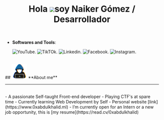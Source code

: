 ###

  
  
  <h1 align="center">Hola <img src="https://media.giphy.com/media/hvRJCLFzcasrR4ia7z/giphy.gif" width="25px">soy Naiker Gómez / Desarrollador<width="30px"></h1>
  <br>

- **Softwares and Tools**:

    ![YouTube ](https://img.shields.io/badge/YouTube-FF0000?style=for-the-badge&logo=youtube&logoColor=white).
    ![TikTOk](https://img.shields.io/badge/TikTok-000000?style=for-the-badge&logo=tiktok&logoColor=white).
    ![Linkedin](https://img.shields.io/badge/LinkedIn-0077B5?style=for-the-badge&logo=linkedin&logoColor=white).
    ![Facebook ](https://img.shields.io/badge/Facebook-1877F2?style=for-the-badge&logo=facebook&logoColor=white).
    ![Instagram](https://img.shields.io/badge/Instagram-E4405F?style=for-the-badge&logo=instagram&logoColor=white). 

<br>
## <picture><img src = "https://github.com/0xAbdulKhalid/0xAbdulKhalid/raw/main/assets/mdImages/about_me.gif" width = 50px></picture> **About me**

-----------------------------------------
<br>
- A passionate Self-taught Front-end developer
- Playing CTF's at spare time
- Currently learning Web Development by Self
- Personal website [link](https://www.0xabdulkhalid.ml)
- I’m currently open for an Intern or a new job opportunity, this is [my resume](https://read.cv/0xabdulkhalid)

<br>
